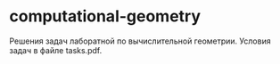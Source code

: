 # computational-geometry
Решения задач лаборатной по вычислительной геометрии. Условия задач в файле tasks.pdf.

